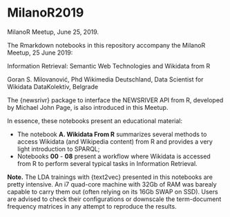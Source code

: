 # MilanoR2019
MilanoR Meetup, June 25, 2019.

The Rmarkdown notebooks in this repository accompany the MilanoR Meetup, 25 June 2019:

Information Retrieval: 
Semantic Web Technologies and Wikidata from R

Goran S. Milovanović, Phd
Wikimedia Deutschland, Data Scientist for Wikidata
DataKolektiv, Belgrade

The {newsrivr} package to interface the NEWSRIVER API from R, developed by Michael John Page, is also introduced in this Meetup.

In essence, these notebooks present an educational material: 

- The notebook **A. Wikidata From R** summarizes several methods to access Wikidata (and Wikipedia content) from R and provides a very light introduction to SPARQL;
- Notebooks **00** - **08** present a workflow where Wikidata is accessed from R to perform several typical tasks in Information Retrieval.

**Note.** The LDA trainings with {text2vec} presented in this notebooks are pretty intensive. An i7 quad-core machine with 32Gb of RAM was barealy capable to carry them out (often relying on its 16Gb SWAP on SSD). Users are advised to check their configurations or downscale the term-document frequency matrices in any attempt to reproduce the results.
